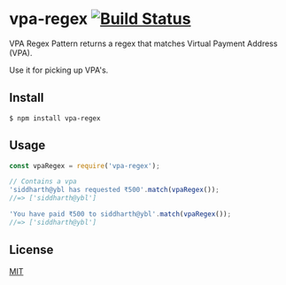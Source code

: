 # vpa-regex [![Build Status](https://travis-ci.org/rajeevdesai/vpa-regex.svg?branch=master)](https://travis-ci.org/rajeevdesai/vpa-regex)
VPA Regex Pattern returns a regex that matches Virtual Payment Address (VPA).

Use it for picking up VPA's.

## Install

```
$ npm install vpa-regex
```


## Usage

```js
const vpaRegex = require('vpa-regex');

// Contains a vpa
'siddharth@ybl has requested ₹500'.match(vpaRegex());
//=> ['siddharth@ybl']

'You have paid ₹500 to siddharth@ybl'.match(vpaRegex());
//=> ['siddharth@ybl']
```

## License
[MIT](https://tldrlegal.com/license/mit-license)
